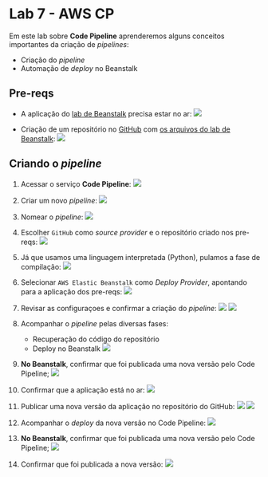 # Lab 7 - AWS CP

Em este lab sobre **Code Pipeline** aprenderemos alguns conceitos importantes da criação de *pipelines*:
 - Criação do *pipeline*
 - Automação de *deploy* no Beanstalk

## Pre-reqs

- A aplicação do [lab de Beanstalk](https://github.com/josecastillolema/fiap/blob/master/shift/multicloud/lab06-paas-eb.md) precisa estar no ar:
   ![](https://raw.githubusercontent.com/josecastillolema/fiap/master/shift/multicloud/img/cp00-0.png)
   
- Criação de um repositório no [GitHub](https://github.com/) com [os arquivos do lab de Beanstalk](/mob/cloud/lab06-paas-eb):
   ![](https://raw.githubusercontent.com/josecastillolema/fiap/master/shift/multicloud/img/cp00-1.png)


## Criando o *pipeline*
 
1. Acessar o serviço **Code Pipeline**:
   ![](https://raw.githubusercontent.com/josecastillolema/fiap/master/shift/multicloud/img/cp01.png)
   
2. Criar um novo *pipeline*:
   ![](https://raw.githubusercontent.com/josecastillolema/fiap/master/shift/multicloud/img/cp02.png)

3. Nomear o *pipeline*:
   ![](https://raw.githubusercontent.com/josecastillolema/fiap/master/shift/multicloud/img/cp03.png)

4. Escolher `GitHub` como *source provider* e o repositório criado nos pre-reqs:
   ![](https://raw.githubusercontent.com/josecastillolema/fiap/master/shift/multicloud/img/cp04.png)

5. Já que usamos uma linguagem interpretada (Python), pulamos a fase de compilação:
   ![](https://raw.githubusercontent.com/josecastillolema/fiap/master/shift/multicloud/img/cp05.png)

6. Selecionar `AWS Elastic Beanstalk` como *Deploy Provider*, apontando para a aplicação dos pre-reqs:
   ![](https://raw.githubusercontent.com/josecastillolema/fiap/master/shift/multicloud/img/cp06.png)

7. Revisar as configuraçoes e confirmar a criação do *pipeline*:
   ![](https://raw.githubusercontent.com/josecastillolema/fiap/master/shift/multicloud/img/cp07.png)
   ![](https://raw.githubusercontent.com/josecastillolema/fiap/master/shift/multicloud/img/cp08.png)

8. Acompanhar o *pipeline* pelas diversas fases:
    * Recuperação do código do repositório
    * Deploy no Beanstalk
   ![](https://raw.githubusercontent.com/josecastillolema/fiap/master/shift/multicloud/img/cp09.png)

9. **No Beanstalk**, confirmar que foi publicada uma nova versão pelo Code Pipeline;
   ![](https://raw.githubusercontent.com/josecastillolema/fiap/master/shift/multicloud/img/cp10.png)

10. Confirmar que a aplicação está no ar:
   ![](https://raw.githubusercontent.com/josecastillolema/fiap/master/shift/multicloud/img/cp11.png)

11. Publicar uma nova versão da aplicação no repositório do GitHub:
   ![](https://raw.githubusercontent.com/josecastillolema/fiap/master/shift/multicloud/img/cp12.png)
   ![](https://raw.githubusercontent.com/josecastillolema/fiap/master/shift/multicloud/img/cp13.png)

12. Acompanhar o *deploy* da nova versão no Code Pipeline:
   ![](https://raw.githubusercontent.com/josecastillolema/fiap/master/shift/multicloud/img/cp14.png)

13. **No Beanstalk**, confirmar que foi publicada uma nova versão pelo Code Pipeline;
   ![](https://raw.githubusercontent.com/josecastillolema/fiap/master/shift/multicloud/img/cp15.png)

14. Confirmar que foi publicada a nova versão:
   ![](https://raw.githubusercontent.com/josecastillolema/fiap/master/shift/multicloud/img/cp16.png)

